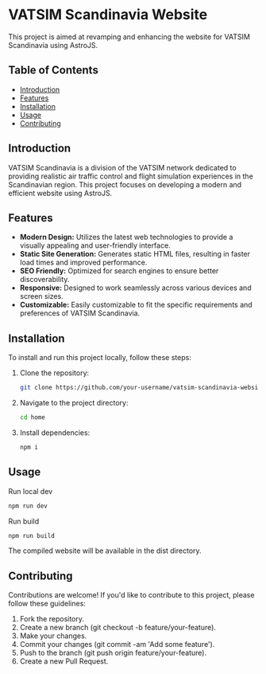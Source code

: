 # VATSIM Scandinavia Website 
This project is aimed at revamping and enhancing the website for VATSIM Scandinavia using AstroJS.

## Table of Contents

- [Introduction](#introduction)
- [Features](#features)
- [Installation](#installation)
- [Usage](#usage)
- [Contributing](#contributing)

## Introduction

VATSIM Scandinavia is a division of the VATSIM network dedicated to providing realistic air traffic control and flight simulation experiences in the Scandinavian region. This project focuses on developing a modern and efficient website using AstroJS.

## Features

- **Modern Design:** Utilizes the latest web technologies to provide a visually appealing and user-friendly interface.
- **Static Site Generation:** Generates static HTML files, resulting in faster load times and improved performance.
- **SEO Friendly:** Optimized for search engines to ensure better discoverability.
- **Responsive:** Designed to work seamlessly across various devices and screen sizes.
- **Customizable:** Easily customizable to fit the specific requirements and preferences of VATSIM Scandinavia.

## Installation

To install and run this project locally, follow these steps:

1. Clone the repository:

   ```bash
   git clone https://github.com/your-username/vatsim-scandinavia-website.git
   ```
2. Navigate to the project directory:

   ```bash
   cd home
   ```
3. Install dependencies:

   ```bash
   npm i
   ```

## Usage

Run local dev
   ```bash
   npm run dev
   ```

Run build
   ```bash
   npm run build
   ```
The compiled website will be available in the dist directory.

## Contributing
Contributions are welcome! If you'd like to contribute to this project, please follow these guidelines:

1. Fork the repository.
2. Create a new branch (git checkout -b feature/your-feature).
3. Make your changes.
4. Commit your changes (git commit -am 'Add some feature').
5. Push to the branch (git push origin feature/your-feature).
6. Create a new Pull Request.
